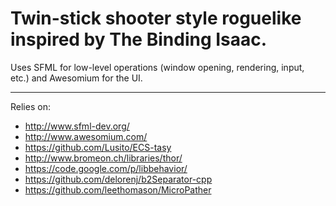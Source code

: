 # Twin-stick shooter style roguelike inspired by The Binding Isaac.

Uses SFML for low-level operations (window opening, rendering, input, etc.) and Awesomium for the UI.

---

Relies on:
* http://www.sfml-dev.org/
* http://www.awesomium.com/
* https://github.com/Lusito/ECS-tasy
* http://www.bromeon.ch/libraries/thor/
* https://code.google.com/p/libbehavior/
* https://github.com/delorenj/b2Separator-cpp
* https://github.com/leethomason/MicroPather
